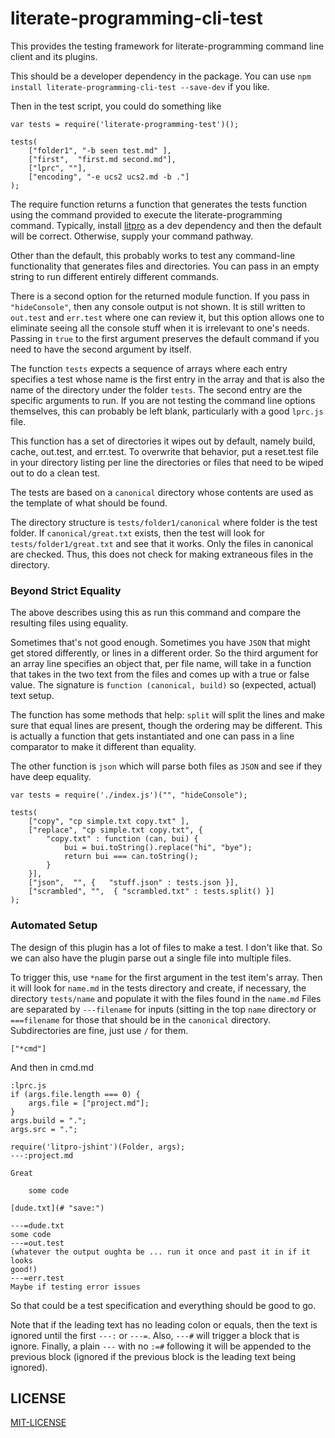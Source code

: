 # literate-programming-cli-test 

This provides the testing framework for literate-programming command line
client and its plugins. 

This should be a developer dependency in the package. You can use 
`npm install literate-programming-cli-test --save-dev` if you like. 

Then in the test script, you could do something like

    var tests = require('literate-programming-test')();

    tests( 
        ["folder1", "-b seen test.md" ],
        ["first",  "first.md second.md"],
        ["lprc", ""],
        ["encoding", "-e ucs2 ucs2.md -b ."]
    );

   
The require function returns a function that generates the tests function
using the command provided to execute the literate-programming command.
Typically, install [litpro](https://github.com/jostylr/litpro) as a dev
dependency and then the default will be correct. Otherwise, supply your
command pathway. 

Other than the default, this probably works to test any command-line
functionality that generates files and directories. You can pass in
an empty string to run different entirely different commands. 

There is a second option for the returned module function. If you pass in
`"hideConsole"`, then any console output is not shown. It is still written to
`out.test` and `err.test` where one can review it, but this option allows one
to eliminate seeing all the console stuff when it is irrelevant to one's
needs. Passing in `true` to the first argument preserves the default
command if you need to have the second argument by itself. 

The function `tests` expects a sequence of arrays where each entry specifies a
test whose name is the first entry in the array and that is also the name of
the directory under the folder `tests`. The second entry are the specific
arguments to run. If you are not testing the command line options themselves,
this can probably be left blank, particularly with a good `lprc.js` file. 

This function has a set of directories it wipes out by default, namely build,
cache, out.test, and err.test. To overwrite that behavior, put a reset.test
file in your directory listing per line the directories or files that need to
be wiped out to do a clean test. 

The tests are based on a `canonical` directory whose contents are used as the
template of what should be found. 


The directory structure is `tests/folder1/canonical` where folder is the test
folder. If `canonical/great.txt` exists, then the test will look for
`tests/folder1/great.txt` and see that it works. Only the files in canonical
are checked. Thus, this does not check for making extraneous files in the
directory. 
### Beyond Strict Equality

The above describes using this as run this command and compare the resulting
files using equality. 

Sometimes that's not good enough. Sometimes you have `JSON` that might get
stored differently, or lines in a different order. So the third argument for
an array line specifies an object that, per file name, will take in a function
that takes in the two text from the files and comes up with a true or false
value. The signature is `function (canonical, build)` so (expected, actual)
text setup. 

The function has some methods that help:  `split` will split the lines and
make sure that equal lines are present, though the ordering may be different.
This is actually a function that gets instantiated and one can pass in a line
comparator to make it different than equality. 

The other function is `json` which will parse both files as `JSON` and see if
they have deep equality. 

       
    var tests = require('./index.js')("", "hideConsole");

    tests( 
        ["copy", "cp simple.txt copy.txt" ],
        ["replace", "cp simple.txt copy.txt", {
            "copy.txt" : function (can, bui) {
                bui = bui.toString().replace("hi", "bye");
                return bui === can.toString();
            }
        }],
        ["json",  "", {   "stuff.json" : tests.json }],
        ["scrambled", "",  { "scrambled.txt" : tests.split() }]
    );
### Automated Setup

The design of this plugin has a lot of files to make a test. I don't like
that. So we can also have the plugin parse out a single file into multiple
files. 

To trigger this, use `*name` for the first argument in the test item's array.
Then it will look for `name.md` in the tests directory and create, if
necessary, the directory `tests/name` and populate it with the files found in
the `name.md` Files are separated by `---filename` for inputs (sitting in the
top `name` directory or `===filename` for those that should be in the
`canonical` directory. Subdirectories are fine, just use `/` for them.

    ["*cmd"]

And then in cmd.md

    :lprc.js
    if (args.file.length === 0) {
        args.file = ["project.md"];
    }
    args.build = ".";
    args.src = ".";

    require('litpro-jshint')(Folder, args);
    ---:project.md

    Great

        some code

    [dude.txt](# "save:")

    ---=dude.txt
    some code
    ---=out.test
    (whatever the output oughta be ... run it once and past it in if it looks
    good!)
    ---=err.test
    Maybe if testing error issues

So that could be a test specification and everything should be good to go. 

Note that if the leading text has no leading colon or equals, then the text is
ignored until the first `---:` or `---=`.  Also, `---#` will trigger a block
that is ignore.  Finally, a plain `---` with no `:=#` following it will be
appended to the previous block (ignored if the previous block is the leading
text being ignored). 
## LICENSE

[MIT-LICENSE](https://github.com/jostylr/literate-programming/blob/master/LICENSE-MIT)
